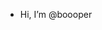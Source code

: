 - Hi, I’m @boooper

<!---
boooper/boooper is a ✨ special ✨ repository because its `README.md` (this file) appears on your GitHub profile.
You can click the Preview link to take a look at your changes.
--->
